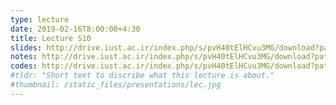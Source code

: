```yaml
---
type: lecture
date: 2019-02-16T8:00:00+4:30
title: Lecture S10
slides: http://drive.iust.ac.ir/index.php/s/pvH40tElHCvu3MG/download?path=%2FSlides&files=AP_S10.pdf
notes: http://drive.iust.ac.ir/index.php/s/pvH40tElHCvu3MG/download?path=%2FClassVideos&files=S10.mp4
codes: http://drive.iust.ac.ir/index.php/s/pvH40tElHCvu3MG/download?path=%2FCode&files=S10.zip
#tldr: "Short text to discribe what this lecture is about."
#thumbnail: /static_files/presentations/lec.jpg
---
```


